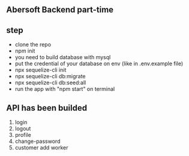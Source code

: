 ## Abersoft Backend part-time

## step
- clone the repo
- npm init
- you need to build database with mysql
- put the credential of your database on env (like in .env.example file)
- npx sequelize-cli init
- npx sequelize-cli db:migrate
- npx sequelize-cli db:seed:all
- run the app with "npm start" on terminal

## API has been builded
1. login
2. logout
3. profile
4. change-password
5. customer add worker
